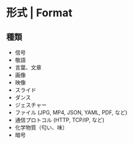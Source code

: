 # 形式 | Format

## 種類

- 信号
- 敬語
- 言葉、文章
- 画像
- 映像
- スライド
- ダンス
- ジェスチャー
- ファイル (JPG, MP4, JSON, YAML, PDF, など)
- 通信プロトコル (HTTP, TCP/IP, など)
- 化学物質（匂い、味）
- 暗号
